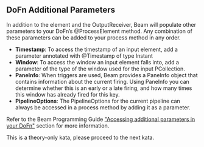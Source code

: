 <!--
  ~ Licensed to the Apache Software Foundation (ASF) under one
  ~ or more contributor license agreements.  See the NOTICE file
  ~ distributed with this work for additional information
  ~ regarding copyright ownership.  The ASF licenses this file
  ~ to you under the Apache License, Version 2.0 (the
  ~ "License"); you may not use this file except in compliance
  ~ with the License.  You may obtain a copy of the License at
  ~
  ~     http://www.apache.org/licenses/LICENSE-2.0
  ~
  ~ Unless required by applicable law or agreed to in writing, software
  ~ distributed under the License is distributed on an "AS IS" BASIS,
  ~ WITHOUT WARRANTIES OR CONDITIONS OF ANY KIND, either express or implied.
  ~ See the License for the specific language governing permissions and
  ~ limitations under the License.
  -->

DoFn Additional Parameters
--------------------------

In addition to the element and the OutputReceiver, Beam will populate other parameters to your
DoFn’s @ProcessElement method. Any combination of these parameters can be added to your process
method in any order.

*   **Timestamp**: To access the timestamp of an input element, add a parameter annotated with
@Timestamp of type Instant
*   **Window**: To access the window an input element falls into, add a parameter of the type of
the window used for the input PCollection.
*   **PaneInfo**: When triggers are used, Beam provides a PaneInfo object that contains information
about the current firing. Using PaneInfo you can determine whether this is an early or a late
firing, and how many times this window has already fired for this key.
*   **PipelineOptions**: The PipelineOptions for the current pipeline can always be accessed in a
process method by adding it as a parameter.

Refer to the Beam Programming Guide
["Accessing additional parameters in your DoFn"](https://beam.apache.org/documentation/programming-guide/#other-dofn-parameters)
section for more information.

This is a theory-only kata, please proceed to the next kata.
